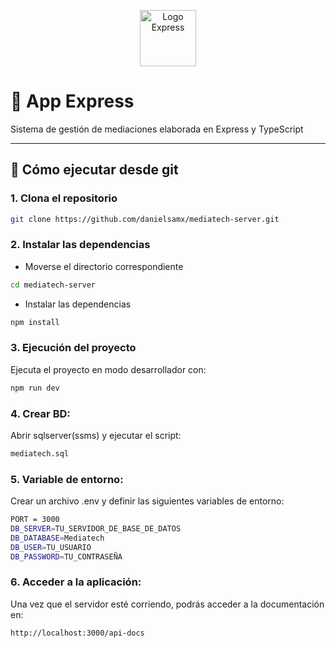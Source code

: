 <p align="center">
  <a href="https://expressjs.com/" target="_blank"><img src="https://miro.medium.com/v2/resize:fit:1400/0*-VVwL0nee9RgEhJB.png" width="90" alt="Logo Express" /></a>



# 🧩 App Express

Sistema de gestión de mediaciones elaborada en Express y TypeScript

---

## 🧪 Cómo ejecutar desde git

### 1. Clona el repositorio

```bash
git clone https://github.com/danielsamx/mediatech-server.git
```

### 2. Instalar las dependencias

- Moverse el directorio correspondiente

```bash
cd mediatech-server
```

- Instalar las dependencias

```bash
npm install
```

### 3. Ejecución del proyecto

Ejecuta el proyecto en modo desarrollador con:

```bash
npm run dev
```
### 4. Crear BD:

Abrir sqlserver(ssms) y ejecutar el script:

```bash
mediatech.sql
```

### 5. Variable de entorno:

Crear un archivo .env y definir las siguientes variables de entorno:

```bash
PORT = 3000
DB_SERVER=TU_SERVIDOR_DE_BASE_DE_DATOS
DB_DATABASE=Mediatech
DB_USER=TU_USUARIO
DB_PASSWORD=TU_CONTRASEÑA
```

### 6. Acceder a la aplicación:

Una vez que el servidor esté corriendo, podrás acceder a la documentación en:

```bash
http://localhost:3000/api-docs
```

